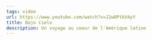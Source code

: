 ```yaml
---
tags: video
url: https://www.youtube.com/watch?v=J2w0PtkV4yY
title: Bajo Cielo
description: Un voyage au coeur de l'Amérique latine
---
```

